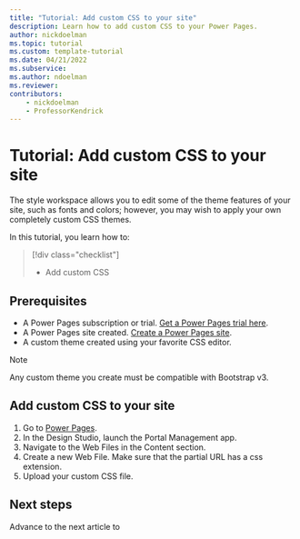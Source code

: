 ```yaml
---
title: "Tutorial: Add custom CSS to your site"
description: Learn how to add custom CSS to your Power Pages.
author: nickdoelman
ms.topic: tutorial
ms.custom: template-tutorial
ms.date: 04/21/2022
ms.subservice:
ms.author: ndoelman 
ms.reviewer: 
contributors:
    - nickdoelman
    - ProfessorKendrick
---
```

# Tutorial: Add custom CSS to your site 

The style workspace allows you to edit some of the theme features of your site, such as fonts and colors; however, you may wish to apply your own completely custom CSS themes.  

In this tutorial, you learn how to:

> [!div class="checklist"]
> * Add custom CSS

## Prerequisites

- A Power Pages subscription or trial. [Get a Power Pages trial here](trial-signup.md).
- A Power Pages site created. [Create a Power Pages site](create-manage.md).
- A custom theme created using your favorite CSS editor.

> [!NOTE]  
> Any custom theme you create must be compatible with Bootstrap v3.

## Add custom CSS to your site

1. Go to [Power Pages](https://make.powerpages.microsoft.com/).
1. In the Design Studio, launch the Portal Management app.
1. Navigate to the Web Files in the Content section.
1. Create a new Web File.  Make sure that the partial URL has a css extension.
1. Upload your custom CSS file.

## Next steps

Advance to the next article to